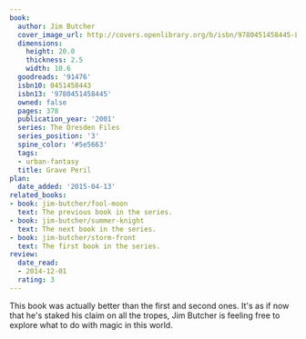 ```yaml
---
book:
  author: Jim Butcher
  cover_image_url: http://covers.openlibrary.org/b/isbn/9780451458445-L.jpg
  dimensions:
    height: 20.0
    thickness: 2.5
    width: 10.6
  goodreads: '91476'
  isbn10: 0451458443
  isbn13: '9780451458445'
  owned: false
  pages: 378
  publication_year: '2001'
  series: The Dresden Files
  series_position: '3'
  spine_color: '#5e5663'
  tags:
  - urban-fantasy
  title: Grave Peril
plan:
  date_added: '2015-04-13'
related_books:
- book: jim-butcher/fool-moon
  text: The previous book in the series.
- book: jim-butcher/summer-knight
  text: The next book in the series.
- book: jim-butcher/storm-front
  text: The first book in the series.
review:
  date_read:
  - 2014-12-01
  rating: 3
---
```


This book was actually better than the first and second ones. It's as if now that he's staked his claim on all
the tropes, Jim Butcher is feeling free to explore what to do with magic in this world.
